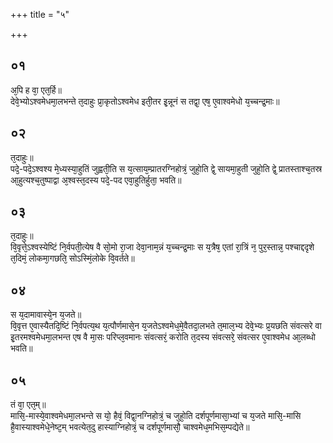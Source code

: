 +++
title = "५"

+++
## ०१
अ᳘पि ह वा᳘ एत᳘र्हि॥  
देवे᳘भ्योऽश्वमेधमा᳘लभन्ते त᳘दाहुः प्रा᳘कृतोऽश्वमेध इती᳘तर इ᳘न्नूनं स तद्वा᳘ एष᳘ ए᳘वाश्वमेधो य᳘च्चन्द्र᳘माः॥  
## ०२
त᳘दाहुः॥  
पदे᳘-पदे᳘ऽश्वश्य मे᳘ध्यस्या᳘हुतिं जुह्वती᳘ति स य᳘त्साय᳘म्प्रातरग्निहोत्रं᳘ जुहो᳘ति द्वे᳘ सायमा᳘हुती जुहो᳘ति द्वे᳘ प्रातस्ताश्च᳘तस्र आ᳘हुत्यश्च᳘तुष्पाद्वा अ᳘श्वस्त᳘दस्य पदे᳘-पद एवा᳘हुतिर्हुता᳘ भवति॥  
## ०३
त᳘दाहुः॥  
वि᳘वृत्ते᳘ऽश्वस्येष्टिं नि᳘र्वपती᳘त्येष वै सो᳘मो रा᳘जा देवा᳘नाम᳘न्नं य᳘च्चन्द्र᳘माः स य᳘त्रैष᳘ एतां रा᳘त्रिं न᳘ पुर᳘स्तान्न᳘ पश्चाद्ददृशे त᳘दिमं᳘ लोकमा᳘गछति᳘ सोऽस्मिं᳘लोके वि᳘वर्तते॥  
## ०४
स य᳘दामावास्ये᳘न य᳘जते॥  
वि᳘वृत्त ए᳘वास्यैतदि᳘ष्टिं नि᳘र्वपत्य᳘थ य᳘त्पौर्णमासे᳘न य᳘जतेऽश्वमेध᳘मे᳘वैतदा᳘लभते त᳘माल᳘भ्य देवे᳘भ्यः प्र᳘यछति संवत्सरे वा इ᳘तरमश्वमेधमा᳘लभन्त एष वै मा᳘सः परिप्ल᳘वमानः संवत्सरं᳘ करोति त᳘दस्य संवत्सरे᳘ संवत्सर ए᳘वाश्वमेध आ᳘लब्धो भवति॥  
## ०५
तं वा᳘ एत᳘म्॥  
मासि᳘-मास्ये᳘वाश्वमेधमा᳘लभन्ते स यो᳘ हैवं᳘ विद्वा᳘नग्निहोत्रं᳘ च जुहो᳘ति दर्शपूर्णमासा᳘भ्यां च य᳘जते मासि᳘-मासि है᳘वास्याश्वमेधे᳘नेष्ट᳘म् भवत्येत᳘दु हास्याग्निहोत्रं᳘ च दर्शपूर्णमासौ᳘ चाश्वमेध᳘मभिस᳘म्पद्येते॥  